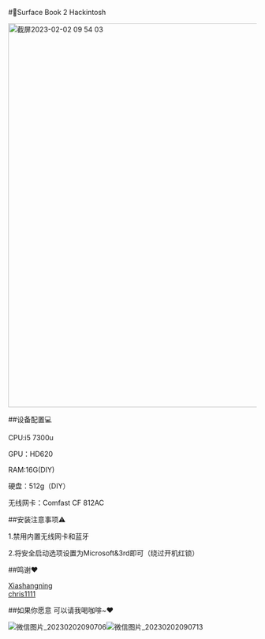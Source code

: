 #🍎Surface Book 2 Hackintosh


<img width="779" alt="截屏2023-02-02 09 54 03" src="https://user-images.githubusercontent.com/30519088/216220872-71e1fe07-dfa0-4c5c-adc1-751e2a12e46a.png">



##设备配置💻


   CPU:i5 7300u
   
   GPU：HD620
   
   RAM:16G(DIY)
   
   硬盘：512g（DIY）
   
   无线网卡：Comfast CF 812AC
   
   


##安装注意事项⚠️


   1.禁用内置无线网卡和蓝牙
   
   2.将安全启动选项设置为Microsoft&3rd即可（绕过开机红锁）
   
   

 ##鸣谢❤️

   [Xiashangning](https://github.com/Xiashangning/BigSurface)   
   [chris1111](https://github.com/chris1111/Wireless-USB-Big-Sur-Adapter)
   
   

 ##如果你愿意 可以请我喝咖啡~❤️



![微信图片_20230202090706](https://user-images.githubusercontent.com/30519088/216220438-390acd8f-e5a6-4ae1-87fb-69731acc11ec.jpg)![微信图片_20230202090713](https://user-images.githubusercontent.com/30519088/216220582-d221efbc-239c-48f1-b1aa-143781751d1d.jpg)


 

